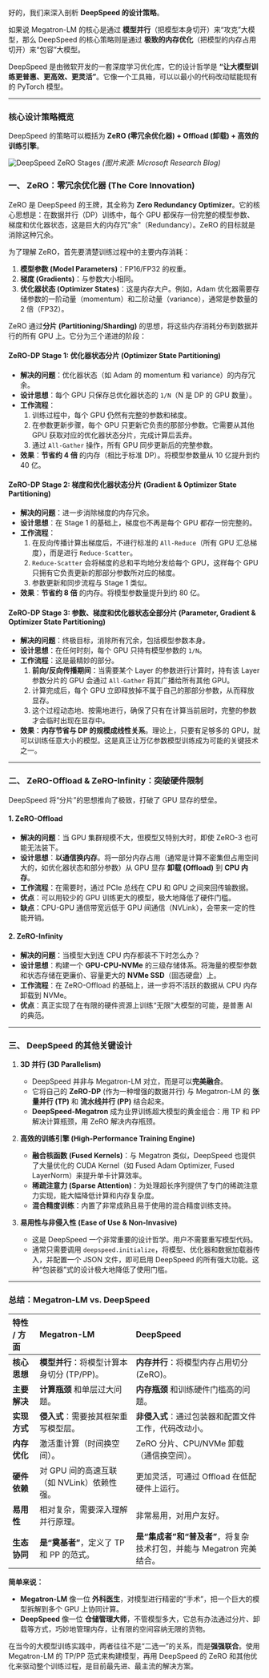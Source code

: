 好的，我们来深入剖析 **DeepSpeed 的设计策略**。

如果说 Megatron-LM 的核心是通过 **模型并行**（把模型本身切开）来“攻克”大模型，那么 DeepSpeed 的核心策略则是通过 **极致的内存优化**（把模型的内存占用切开）来“包容”大模型。

DeepSpeed 是由微软开发的一套深度学习优化库，它的设计哲学是 **“让大模型训练更普惠、更高效、更灵活”**。它像一个工具箱，可以以最小的代码改动赋能现有的 PyTorch 模型。

---

### 核心设计策略概览

DeepSpeed 的策略可以概括为 **ZeRO (零冗余优化器) + Offload (卸载) + 高效的训练引擎**。

![DeepSpeed ZeRO Stages](https://www.microsoft.com/en-us/research/uploads/prod/2021/05/DeepSpeed-Animation-Big-Red-1200x630-1-1024x538.gif)
*(图片来源: Microsoft Research Blog)*

### 一、 ZeRO：零冗余优化器 (The Core Innovation)

ZeRO 是 DeepSpeed 的王牌，其全称为 **Zero Redundancy Optimizer**。它的核心思想是：在数据并行（DP）训练中，每个 GPU 都保存一份完整的模型参数、梯度和优化器状态，这是巨大的内存冗"余"（Redundancy）。ZeRO 的目标就是消除这种冗余。

为了理解 ZeRO，首先要清楚训练过程中的主要内存消耗：
1.  **模型参数 (Model Parameters)**：FP16/FP32 的权重。
2.  **梯度 (Gradients)**：与参数大小相同。
3.  **优化器状态 (Optimizer States)**：这是内存大户。例如，Adam 优化器需要存储参数的一阶动量（momentum）和二阶动量（variance），通常是参数量的 2 倍（FP32）。

ZeRO 通过**分片 (Partitioning/Sharding)** 的思想，将这些内存消耗分布到数据并行的所有 GPU 上。它分为三个递进的阶段：

#### ZeRO-DP Stage 1: 优化器状态分片 (Optimizer State Partitioning)

*   **解决的问题**：优化器状态（如 Adam 的 momentum 和 variance）的内存冗余。
*   **设计思想**：每个 GPU 只保存总优化器状态的 `1/N`（N 是 DP 的 GPU 数量）。
*   **工作流程**：
    1.  训练过程中，每个 GPU 仍然有完整的参数和梯度。
    2.  在参数更新步骤，每个 GPU 只更新它负责的那部分参数。它需要从其他 GPU 获取对应的优化器状态分片，完成计算后丢弃。
    3.  通过 `All-Gather` 操作，所有 GPU 同步更新后的完整参数。
*   **效果**：**节省约 4 倍** 的内存（相比于标准 DP）。将模型参数量从 10 亿提升到约 40 亿。

#### ZeRO-DP Stage 2: 梯度和优化器状态分片 (Gradient & Optimizer State Partitioning)

*   **解决的问题**：进一步消除梯度的内存冗余。
*   **设计思想**：在 Stage 1 的基础上，梯度也不再是每个 GPU 都存一份完整的。
*   **工作流程**：
    1.  在反向传播计算出梯度后，不进行标准的 `All-Reduce`（所有 GPU 汇总梯度），而是进行 `Reduce-Scatter`。
    2.  `Reduce-Scatter` 会将梯度的总和平均地分发给每个 GPU，这样每个 GPU 只拥有它负责更新的那部分参数所对应的梯度。
    3.  参数更新和同步流程与 Stage 1 类似。
*   **效果**：**节省约 8 倍** 的内存。将模型参数量提升到约 80 亿。

#### ZeRO-DP Stage 3: 参数、梯度和优化器状态全部分片 (Parameter, Gradient & Optimizer State Partitioning)

*   **解决的问题**：终极目标，消除所有冗余，包括模型参数本身。
*   **设计思想**：在任何时刻，每个 GPU 只持有模型参数的 `1/N`。
*   **工作流程**：这是最精妙的部分。
    1.  **前向/反向传播期间**：当需要某个 Layer 的参数进行计算时，持有该 Layer 参数分片的 GPU 会通过 `All-Gather` 将其广播给所有其他 GPU。
    2.  计算完成后，每个 GPU 立即释放掉不属于自己的那部分参数，从而释放显存。
    3.  这个过程动态地、按需地进行，确保了只有在计算当前层时，完整的参数才会临时出现在显存中。
*   **效果**：**内存节省与 DP 的规模成线性关系**。理论上，只要有足够多的 GPU，就可以训练任意大小的模型。这是真正让万亿参数模型训练成为可能的关键技术之一。

---

### 二、 ZeRO-Offload & ZeRO-Infinity：突破硬件限制

DeepSpeed 将“分片”的思想推向了极致，打破了 GPU 显存的壁垒。

#### 1. ZeRO-Offload

*   **解决的问题**：当 GPU 集群规模不大，但模型又特别大时，即使 ZeRO-3 也可能无法装下。
*   **设计思想**：**以通信换内存**。将一部分内存占用（通常是计算不密集但占用空间大的，如优化器状态和部分参数）从 GPU 显存 **卸载 (Offload)** 到 **CPU 内存**。
*   **工作流程**：在需要时，通过 PCIe 总线在 CPU 和 GPU 之间来回传输数据。
*   **优点**：可以用较少的 GPU 训练更大的模型，极大地降低了硬件门槛。
*   **缺点**：CPU-GPU 通信带宽远低于 GPU 间通信（NVLink），会带来一定的性能开销。

#### 2. ZeRO-Infinity

*   **解决的问题**：当模型大到连 CPU 内存都装不下时怎么办？
*   **设计思想**：构建一个 **GPU-CPU-NVMe** 的三级存储体系。将海量的模型参数和状态存储在更廉价、容量更大的 **NVMe SSD**（固态硬盘）上。
*   **工作流程**：在 ZeRO-Offload 的基础上，进一步将不活跃的数据从 CPU 内存卸载到 NVMe。
*   **优点**：真正实现了在有限的硬件资源上训练“无限”大模型的可能，是普惠 AI 的典范。

---

### 三、 DeepSpeed 的其他关键设计

1.  **3D 并行 (3D Parallelism)**
    *   DeepSpeed 并非与 Megatron-LM 对立，而是可以**完美融合**。
    *   它将自己的 **ZeRO-DP** (作为一种增强的数据并行) 与 Megatron-LM 的 **张量并行 (TP)** 和 **流水线并行 (PP)** 结合起来。
    *   **DeepSpeed-Megatron** 成为业界训练超大模型的黄金组合：用 TP 和 PP 解决计算瓶颈，用 ZeRO 解决内存瓶颈。

2.  **高效的训练引擎 (High-Performance Training Engine)**
    *   **融合核函数 (Fused Kernels)**：与 Megatron 类似，DeepSpeed 也提供了大量优化的 CUDA Kernel（如 Fused Adam Optimizer, Fused LayerNorm）来提升单卡计算效率。
    *   **稀疏注意力 (Sparse Attention)**：为处理超长序列提供了专门的稀疏注意力实现，能大幅降低计算和内存复杂度。
    *   **混合精度训练**：内置了非常成熟且易于使用的混合精度训练支持。

3.  **易用性与非侵入性 (Ease of Use & Non-Invasive)**
    *   这是 DeepSpeed 一个非常重要的设计哲学。用户不需要重写模型代码。
    *   通常只需要调用 `deepspeed.initialize`，将模型、优化器和数据加载器传入，并配置一个 JSON 文件，即可启用 DeepSpeed 的所有强大功能。这种“包装器”式的设计极大地降低了使用门槛。

---

### 总结：Megatron-LM vs. DeepSpeed

| 特性 / 方面 | Megatron-LM | DeepSpeed |
| :--- | :--- | :--- |
| **核心思想** | **模型并行**：将模型计算本身切分 (TP/PP)。 | **内存并行**：将模型内存占用切分 (ZeRO)。 |
| **主要解决** | **计算瓶颈** 和单层过大问题。 | **内存瓶颈** 和训练硬件门槛高的问题。 |
| **实现方式** | **侵入式**：需要按其框架重写模型层。 | **非侵入式**：通过包装器和配置文件工作，代码改动小。 |
| **内存优化** | 激活重计算（时间换空间）。 | ZeRO 分片、CPU/NVMe 卸载（通信换空间）。 |
| **硬件依赖** | 对 GPU 间的高速互联（如 NVLink）依赖性强。 | 更加灵活，可通过 Offload 在低配硬件上运行。 |
| **易用性** | 相对复杂，需要深入理解并行原理。 | 非常易用，对用户友好。 |
| **生态协同** | **是“奠基者”**，定义了 TP 和 PP 的范式。 | **是“集成者”和“普及者”**，将复杂技术打包，并能与 Megatron 完美结合。 |

**简单来说：**

*   **Megatron-LM** 像一位 **外科医生**，对模型进行精密的“手术”，把一个巨大的模型拆解到多个 GPU 上协同计算。
*   **DeepSpeed** 像一位 **仓储管理大师**，不管模型多大，它总有办法通过分片、卸载等方式，巧妙地管理内存，让有限的空间容纳无限的货物。

在当今的大模型训练实践中，两者往往不是“二选一”的关系，而是**强强联合**。使用 Megatron-LM 的 TP/PP 范式来构建模型，再用 DeepSpeed 的 ZeRO 和其他优化来驱动整个训练过程，是目前最先进、最主流的解决方案。